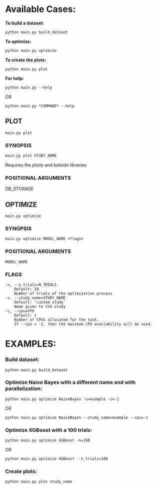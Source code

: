 # Available Cases:
**To build a dataset:**

    python main.py build_dataset
**To optimize:**

    python main.py optimize
**To create the plots:**

    python main.py plot
**For help:**

    python main.py --help 
OR 

    python main.py *COMMAND* --help

## PLOT
    main.py plot

### SYNOPSIS
    main.py plot STUDY_NAME

Requires the *plotly* and *kaleido* libraries
### POSITIONAL ARGUMENTS
DB_STORAGE

## OPTIMIZE
    main.py optimize

### SYNOPSIS
    main.py optimize MODEL_NAME <flags>  

### POSITIONAL ARGUMENTS
    MODEL_NAME

### FLAGS
    -n, --n_trials=N_TRIALS
        Default: 10
        Number of trials of the optimization process
    -s, --study_name=STUDY_NAME
        Default: 'custom_study'
        Name given to the study
    -c, --cpu=CPU
        Default: 1
        Number of CPUs allocated for the task. 
        If --cpu = -1, then the maximum CPU availability will be used.

# EXAMPLES:

### Build dataset:
    python main.py build_dataset

### Optimize Naive Bayes with a different name and with parallelization:
    python main.py optimize NaiveBayes -s=example -c=-1
OR

    python main.py optimize NaiveBayes --study_name=example --cpu=-1

### Optimize XGBoost with a 100 trials:
    python main.py optimize XGBoost -n=100
OR

    python main.py optimize XGBoost --n_trials=100

### Create plots:
    python main.py plot study_name
